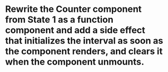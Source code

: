 # Rewrite the Counter component from State 1 as a function component and add a side effect that initializes the interval as soon as the component renders, and clears it when the component unmounts.
